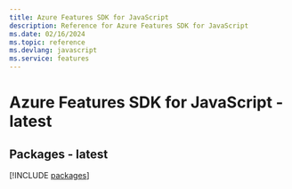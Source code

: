 ```yaml
---
title: Azure Features SDK for JavaScript
description: Reference for Azure Features SDK for JavaScript
ms.date: 02/16/2024
ms.topic: reference
ms.devlang: javascript
ms.service: features
---
```

# Azure Features SDK for JavaScript - latest
## Packages - latest
[!INCLUDE [packages](features-index.md)]